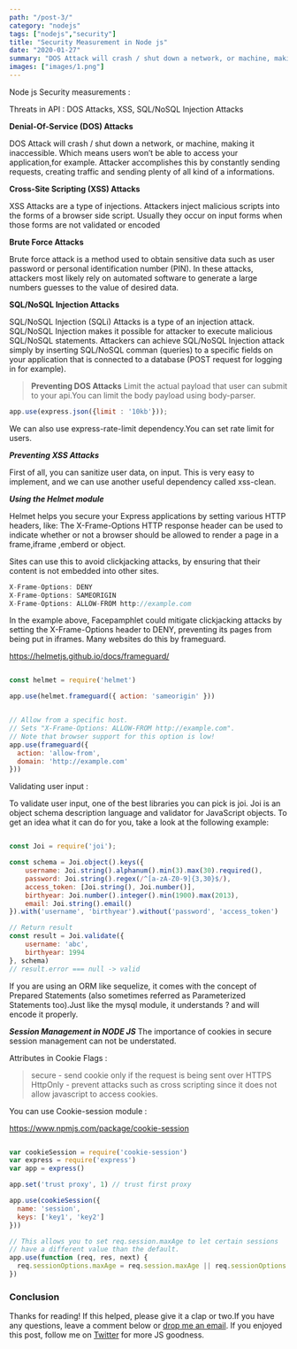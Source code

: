 ```yaml
---
path: "/post-3/"
category: "nodejs"
tags: ["nodejs","security"]
title: "Security Measurement in Node js"
date: "2020-01-27"
summary: "DOS Attack will crash / shut down a network, or machine, making it inaccessible. Which means users won’t be able to access your application,for example."
images: ["images/1.png"]
---
```


Node js Security measurements : 

Threats in API :
DOS Attacks, XSS, SQL/NoSQL Injection Attacks 


**Denial-Of-Service (DOS) Attacks**

DOS Attack will crash / shut down a network, or machine, making it inaccessible. Which means users won’t be able to access your application,for example. Attacker accomplishes this by constantly sending requests, creating traffic and sending plenty of all kind of a informations.

**Cross-Site Scripting (XSS) Attacks** 

XSS Attacks are a type of injections. Attackers inject malicious scripts into the forms of a browser side script.
Usually they occur on input forms when those forms are not validated or encoded 

**Brute Force Attacks**

Brute force attack is a method used to obtain sensitive data such as user password or personal identification number (PIN).
In these attacks, attackers most likely rely on automated software to generate a large numbers guesses to the value of desired data.


**SQL/NoSQL Injection Attacks**

SQL/NoSQL Injection (SQLi) Attacks is a type of an injection attack. 
SQL/NoSQL Injection makes it possible for attacker to execute malicious SQL/NoSQL statements.
Attackers can achieve SQL/NoSQL Injection attack simply by inserting SQL/NoSQL comman (queries) to a specific fields on your application that is connected to a database (POST request for logging in for example).



> **Preventing DOS Attacks**
Limit the actual payload that user can submit to your api.You can limit the body payload using body-parser.

```js
app.use(express.json({limit : '10kb'}));
```

We can also use express-rate-limit dependency.You can set rate limit for users.

***Preventing XSS Attacks***

First of all, you can sanitize user data, on input. This is very easy to implement, and we can use another useful dependency called xss-clean.

***Using the Helmet module***

Helmet helps you secure your Express applications by setting various HTTP headers, like:
The X-Frame-Options HTTP response header can be used to indicate whether or not a browser should be allowed to render a page in a frame,iframe ,emberd or object.

Sites can use this to avoid clickjacking attacks, by ensuring that their content is not embedded into other sites.

```js
X-Frame-Options: DENY
X-Frame-Options: SAMEORIGIN
X-Frame-Options: ALLOW-FROM http://example.com
```

In the example above, Facepamphlet could mitigate clickjacking attacks by setting the X-Frame-Options header to DENY, preventing its pages from being put in iframes. Many websites do this by frameguard.

https://helmetjs.github.io/docs/frameguard/

```js

const helmet = require('helmet')

app.use(helmet.frameguard({ action: 'sameorigin' }))
```

```js

// Allow from a specific host.
// Sets "X-Frame-Options: ALLOW-FROM http://example.com".
// Note that browser support for this option is low!
app.use(frameguard({
  action: 'allow-from',
  domain: 'http://example.com'
}))

```

Validating user input : 

To validate user input, one of the best libraries you can pick is joi.
Joi is an object schema description language and validator for JavaScript objects. 
To get an idea what it can do for you, take a look at the following example:


```js

const Joi = require('joi');

const schema = Joi.object().keys({
    username: Joi.string().alphanum().min(3).max(30).required(),
    password: Joi.string().regex(/^[a-zA-Z0-9]{3,30}$/),
    access_token: [Joi.string(), Joi.number()],
    birthyear: Joi.number().integer().min(1900).max(2013),
    email: Joi.string().email()
}).with('username', 'birthyear').without('password', 'access_token')

// Return result
const result = Joi.validate({
    username: 'abc',
    birthyear: 1994
}, schema)
// result.error === null -> valid

```

If you are using an ORM like sequelize, 
it comes with the concept of Prepared Statements (also sometimes referred as Parameterized Statements too).Just like the mysql module, it understands ? and will encode it properly.

***Session Management in NODE JS***
The importance of cookies in secure session management can not be understated.

Attributes in Cookie Flags : 
> secure - send cookie only if the request is being sent over HTTPS
> HttpOnly - prevent attacks such as cross scripting since it does not allow javascript to access cookies.


You can use Cookie-session module :

https://www.npmjs.com/package/cookie-session


```js

var cookieSession = require('cookie-session')
var express = require('express')
var app = express()

app.set('trust proxy', 1) // trust first proxy

app.use(cookieSession({
  name: 'session',
  keys: ['key1', 'key2']
}))

// This allows you to set req.session.maxAge to let certain sessions
// have a different value than the default.
app.use(function (req, res, next) {
  req.sessionOptions.maxAge = req.session.maxAge || req.sessionOptions.maxAge
})

```

### Conclusion

Thanks for reading! If this helped, please give it a clap or two.If you have any questions, leave a comment below or [drop me an email](mailto:iampuneet.in@gmail.com).
If you enjoyed this post, follow me on [Twitter](https://twitter.com/iampuneet_in) for more JS goodness.